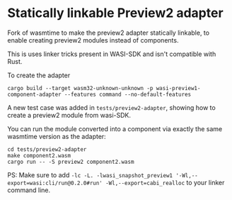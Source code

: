 # Statically linkable Preview2 adapter

Fork of wasmtime to make the preview2 adapter statically linkable, to
enable creating preview2 modules instead of components.

This is uses linker tricks present in WASI-SDK and isn't compatible with
Rust.

To create the adapter 
```
cargo build --target wasm32-unknown-unknown -p wasi-preview1-component-adapter --features command --no-default-features
```

A new test case was added in `tests/preview2-adapter`, showing how
to create a preview2 module from wasi-SDK.

You can run the module converted into a component via exactly the same
wasmtime version as the adapter:
```
cd tests/preview2-adapter
make component2.wasm
cargo run -- -S preview2 component2.wasm
```

PS: Make sure to add 
`-lc -L. -lwasi_snapshot_preview1 '-Wl,--export=wasi:cli/run@0.2.0#run' -Wl,--export=cabi_realloc` 
to your linker command line.
